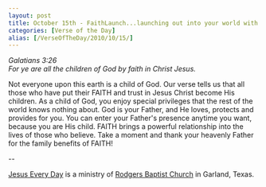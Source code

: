 ```yaml
---
layout: post
title: October 15th - FaithLaunch...launching out into your world with
categories: [Verse of the Day]
alias: [/VerseOfTheDay/2010/10/15/]
---
```


_Galatians 3:26  
For ye are all the children of God by faith in Christ Jesus._

Not everyone upon this earth is a child of God. Our verse tells us
that all those who have put their FAITH and trust in Jesus Christ
become His children. As a child of God, you enjoy special privileges
that the rest of the world knows nothing about. God is your Father,
and He loves, protects and provides for you. You can enter your
Father's presence anytime you want, because you are His child. FAITH
brings a powerful relationship into the lives of those who believe.
Take a moment and thank your heavenly Father for the family benefits
of FAITH!

 --

<a href=http://jesuseveryday.net>Jesus Every Day</a> is a ministry of <a href=http://rodgersbaptist.net>Rodgers Baptist Church</a> in Garland, Texas.
